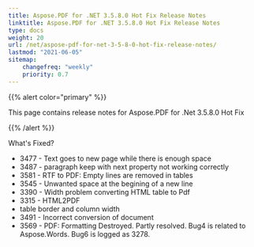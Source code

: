 ```yaml
---
title: Aspose.PDF for .NET 3.5.8.0 Hot Fix Release Notes
linktitle: Aspose.PDF for .NET 3.5.8.0 Hot Fix Release Notes
type: docs
weight: 20
url: /net/aspose-pdf-for-net-3-5-8-0-hot-fix-release-notes/
lastmod: "2021-06-05"
sitemap:
    changefreq: "weekly"
    priority: 0.7
---
```


{{% alert color="primary" %}}

This page contains release notes for Aspose.PDF for .Net 3.5.8.0 Hot Fix

{{% /alert %}}

What's Fixed?

- 3477 - Text
  goes to new page while there is enough space
- 3487 - paragraph
  keep with next property not working correctly
- 3581 - RTF
  to PDF: Empty lines are removed in tables 
- 3545 - Unwanted
  space at the begining of a new line
- 3390 - Width
  problem converting HTML table to Pdf 
- 3315 - HTML2PDF
- table border and column width
- 3491 - Incorrect
  conversion of document 
- 3569 - PDF:
  Formatting Destroyed. Partly resolved. Bug4 is related
  to Aspose.Words. Bug6 is logged as 3278.
